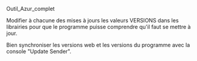 Outil_Azur_complet

Modifier à chacune des mises à jours les valeurs VERSIONS dans les librairies pour que le programme puisse comprendre qu'il faut se mettre à jour.
 
Bien synchroniser les versions web et les versions du programme avec la console "Update Sender".
